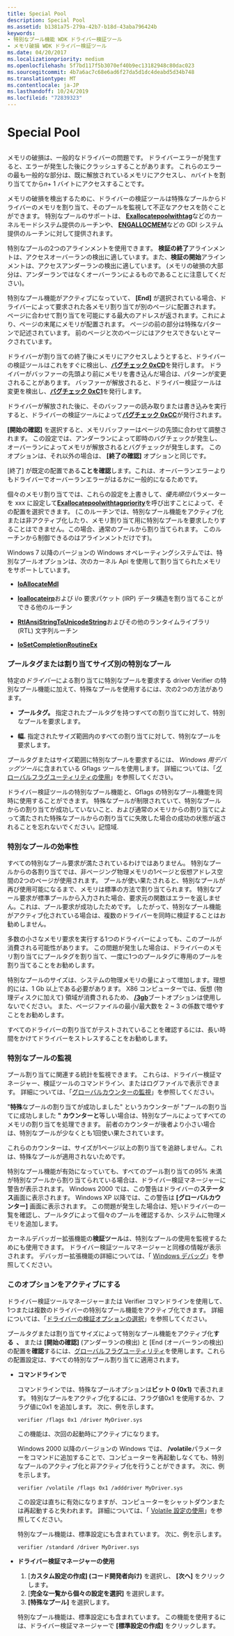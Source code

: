 ```yaml
---
title: Special Pool
description: Special Pool
ms.assetid: b1381a75-279a-42b7-b18d-43aba796424b
keywords:
- 特別なプール機能 WDK ドライバー検証ツール
- メモリ破損 WDK ドライバー検証ツール
ms.date: 04/20/2017
ms.localizationpriority: medium
ms.openlocfilehash: 5f7bd117f5b3070ef40b9ec13182948c80dac023
ms.sourcegitcommit: 4b7a6ac7c68e6ad6f27da5d1dc4deabd5d34b748
ms.translationtype: MT
ms.contentlocale: ja-JP
ms.lasthandoff: 10/24/2019
ms.locfileid: "72839323"
---
```

# <a name="special-pool"></a>Special Pool


## <span id="ddk_special_memory_pool_tools"></span><span id="DDK_SPECIAL_MEMORY_POOL_TOOLS"></span>


メモリの破損は、一般的なドライバーの問題です。 ドライバーエラーが発生すると、エラーが発生した後にクラッシュすることがあります。 これらのエラーの最も一般的な部分は、既に解放されているメモリにアクセスし、 *n*バイトを割り当ててから*n*+ 1 バイトにアクセスすることです。

メモリの破損を検出するために、ドライバーの検証ツールは特殊なプールからドライバーのメモリを割り当て、そのプールを監視して不正なアクセスを防ぐことができます。 特別なプールのサポートは、 [**Exallocatepoolwithtag**](https://docs.microsoft.com/windows-hardware/drivers/ddi/wdm/nf-wdm-exallocatepoolwithtag)などのカーネルモードシステム提供のルーチンや、 [**ENGALLOCMEM**](https://docs.microsoft.com/windows/desktop/api/winddi/nf-winddi-engallocmem)などの GDI システム提供のルーチンに対して提供されます。

特別なプールの2つのアラインメントを使用できます。 **検証の終了**アラインメントは、アクセスオーバーランの検出に適しています。また、**検証の開始**アラインメントは、アクセスアンダーランの検出に適しています。 (メモリの破損の大部分は、アンダーランではなくオーバーランによるものであることに注意してください)。

特別なプール機能がアクティブになっていて、 **[End]** が選択されている場合、ドライバーによって要求された各メモリ割り当てが別のページに配置されます。 ページに合わせて割り当てを可能にする最大のアドレスが返されます。これにより、ページの末尾にメモリが配置されます。 ページの前の部分は特殊なパターンで記述されています。 前のページと次のページにはアクセスできないとマークされています。

ドライバーが割り当ての終了後にメモリにアクセスしようとすると、ドライバーの検証ツールはこれをすぐに検出し、[**バグチェック 0xCD**](https://docs.microsoft.com/windows-hardware/drivers/debugger/bug-check-0xcd--page-fault-beyond-end-of-allocation)を発行します。 ドライバーがバッファーの先頭より前にメモリを書き込んだ場合は、パターンが変更されることがあります。 バッファーが解放されると、ドライバー検証ツールは変更を検出し、[**バグチェック 0xC1**](https://docs.microsoft.com/windows-hardware/drivers/debugger/bug-check-0xc1--special-pool-detected-memory-corruption)を発行します。

ドライバーが解放された後に、そのバッファーの読み取りまたは書き込みを実行すると、ドライバーの検証ツールによって[**バグチェック 0xCC**](https://docs.microsoft.com/windows-hardware/drivers/debugger/bug-check-0xcc--page-fault-in-freed-special-pool)が発行されます。

**[開始の確認]** を選択すると、メモリバッファーはページの先頭に合わせて調整されます。 この設定では、アンダーランによって即時のバグチェックが発生し、オーバーランによってメモリが解放されるとバグチェックが発生します。 このオプションは、それ以外の場合は、 **[終了の確認]** オプションと同じです。

[終了] が既定の配置である**ことを確認**します。これは、オーバーランエラーよりもドライバーでオーバーランエラーがはるかに一般的になるためです。

個々のメモリ割り当てでは、これらの設定を上書きして、*優先順位*パラメーターを xxx に設定して[**Exallocatepoolwithtagpriority**](https://docs.microsoft.com/windows-hardware/drivers/ddi/wdm/nf-wdm-exallocatepoolwithtagpriority)を呼び出すことによって、その配置を選択できます。 (このルーチンでは、特別なプール機能をアクティブ化または非アクティブ化したり、メモリ割り当て用に特別なプールを要求したりすることはできません。この場合、通常のプールから割り当てられます。 このルーチンから制御できるのはアラインメントだけです)。

Windows 7 以降のバージョンの Windows オペレーティングシステムでは、特別なプールオプションは、次のカーネル Api を使用して割り当てられたメモリをサポートしています。

-   [**IoAllocateMdl**](https://docs.microsoft.com/windows-hardware/drivers/ddi/wdm/nf-wdm-ioallocatemdl)

-   [**Ioallocateirp**](https://docs.microsoft.com/windows-hardware/drivers/ddi/wdm/nf-wdm-ioallocateirp)および i/o 要求パケット (IRP) データ構造を割り当てることができる他のルーチン

-   [**RtlAnsiStringToUnicodeString**](https://docs.microsoft.com/windows-hardware/drivers/ddi/wdm/nf-wdm-rtlansistringtounicodestring)およびその他のランタイムライブラリ (RTL) 文字列ルーチン

-   [**IoSetCompletionRoutineEx**](https://docs.microsoft.com/windows-hardware/drivers/ddi/wdm/nf-wdm-iosetcompletionroutineex)

### <a name="span-idspecial_pool_by_pool_tag_or_allocation_sizespanspan-idspecial_pool_by_pool_tag_or_allocation_sizespanspecial-pool-by-pool-tag-or-allocation-size"></a><span id="special_pool_by_pool_tag_or_allocation_size"></span><span id="SPECIAL_POOL_BY_POOL_TAG_OR_ALLOCATION_SIZE"></span>プールタグまたは割り当てサイズ別の特別なプール

特定の*ドライバー*による割り当てに特別なプールを要求する driver Verifier の特別なプール機能に加えて、特殊なプールを使用するには、次の2つの方法があります。

-   **プールタグ。** 指定されたプールタグを持つすべての割り当てに対して、特別なプールを要求します。

-   **幅.** 指定されたサイズ範囲内のすべての割り当てに対して、特別なプールを要求します。

プールタグまたはサイズ範囲に特別なプールを要求するには、 *Windows 用デバッグツール*に含まれている Gflags ツールを使用します。 詳細については、「[グローバルフラグユーティリティの使用](using-the-global-flags-utility.md)」を参照してください。

ドライバー検証ツールの特別なプール機能と、Gflags の特別なプール機能を同時に使用することができます。 特殊なプールが制限されていて、特別なプールからの割り当てが成功していないこと、および通常のメモリからの割り当てによって満たされた特殊なプールからの割り当てに失敗した場合の成功の状態が返されることを忘れないでください。記憶域.

### <a name="span-idspecial_pool_efficiencyspanspan-idspecial_pool_efficiencyspanspecial-pool-efficiency"></a><span id="special_pool_efficiency"></span><span id="SPECIAL_POOL_EFFICIENCY"></span>特別なプールの効率性

すべての特別なプール要求が満たされているわけではありません。 特別なプールからの各割り当てでは、非ページング物理メモリの1ページと仮想アドレス空間の2つのページが使用されます。 プールが使い果たされると、特別なプールが再び使用可能になるまで、メモリは標準の方法で割り当てられます。 特別なプール要求が標準プールから入力された場合、要求元の関数はエラーを返しません。これは、プール要求が成功したためです。 したがって、特別なプール機能がアクティブ化されている場合は、複数のドライバーを同時に検証することはお勧めしません。

多数の小さなメモリ要求を実行する1つのドライバーによっても、このプールが消費される可能性があります。 この問題が発生した場合は、ドライバーのメモリ割り当てにプールタグを割り当て、一度に1つのプールタグに専用のプールを割り当てることをお勧めします。

特別なプールのサイズは、システムの物理メモリの量によって増加します。理想的には、1 Gb 以上である必要があります。 X86 コンピューターでは、仮想 (物理ディスクに加えて) 領域が消費されるため、 [ **/3gb**](https://docs.microsoft.com/windows-hardware/drivers/devtest/boot-3gb)ブートオプションは使用しないでください。 また、ページファイルの最小/最大数を 2 ~ 3 の係数で増やすことをお勧めします。

すべてのドライバーの割り当てがテストされていることを確認するには、長い時間をかけてドライバーをストレスすることをお勧めします。

### <a name="span-idmonitoring_the_special_poolspanspan-idmonitoring_the_special_poolspanmonitoring-the-special-pool"></a><span id="monitoring_the_special_pool"></span><span id="MONITORING_THE_SPECIAL_POOL"></span>特別なプールの監視

プール割り当てに関連する統計を監視できます。 これらは、ドライバー検証マネージャー、検証ツールのコマンドライン、またはログファイルで表示できます。 詳細については、「[グローバルカウンターの監視](monitoring-global-counters.md)」を参照してください。

"**特殊**なプールの割り当てが成功しました" というカウンターが "プールの割り当てに成功しました **" カウンターと**等しい場合は、特別なプールによってすべてのメモリの割り当てを処理できます。 前者のカウンターが後者より小さい場合は、特別なプールが少なくとも1回使い果たされています。

これらのカウンターは、サイズが1ページ以上の割り当てを追跡しません。これは、特殊なプールが適用されないためです。

特別なプール機能が有効になっていても、すべてのプール割り当ての95% 未満が特別なプールから割り当てられている場合は、ドライバー検証マネージャーに警告が表示されます。 Windows 2000 では、この警告はドライバーの**ステータス**画面に表示されます。 Windows XP 以降では、この警告は **[グローバルカウンター]** 画面に表示されます。 この問題が発生した場合は、短いドライバーの一覧を確認し、プールタグによって個々のプールを確認するか、システムに物理メモリを追加します。

カーネルデバッガー拡張機能の**検証ツール**は、特別なプールの使用を監視するためにも使用できます。 ドライバー検証ツールマネージャーと同様の情報が表示されます。 デバッガー拡張機能の詳細については、「 [Windows デバッグ](https://docs.microsoft.com/windows-hardware/drivers/debugger/index)」を参照してください。

### <a name="span-idactivating_this_optionspanspan-idactivating_this_optionspanactivating-this-option"></a><span id="activating_this_option"></span><span id="ACTIVATING_THIS_OPTION"></span>このオプションをアクティブにする

ドライバー検証ツールマネージャーまたは Verifier コマンドラインを使用して、1つまたは複数のドライバーの特別なプール機能をアクティブ化できます。 詳細については、「[ドライバーの検証オプションの選択](selecting-driver-verifier-options.md)」を参照してください。

プールタグまたは割り当てサイズによって特別なプール機能をアクティブ化**する  、** または **[開始の確認]** (アンダーランの検出) と [End (オーバーランの検出) の配置を**確認**するには、[グローバルフラグユーティリティ](using-the-global-flags-utility.md)を使用します。これらの配置設定は、すべての特別なプール割り当てに適用されます。

 

-   **コマンドラインで**

    コマンドラインでは、特殊なプールオプションは**ビット 0 (0x1)** で表されます。 特別なプールをアクティブ化するには、フラグ値0x1 を使用するか、フラグ値に0x1 を追加します。 次に、例を示します。

    ```
    verifier /flags 0x1 /driver MyDriver.sys
    ```

    この機能は、次回の起動時にアクティブになります。

    Windows 2000 以降のバージョンの Windows では、 **/volatile**パラメーターをコマンドに追加することで、コンピューターを再起動しなくても、特別なプールのアクティブ化と非アクティブ化を行うことができます。 次に、例を示します。

    ```
    verifier /volatile /flags 0x1 /adddriver MyDriver.sys
    ```

    この設定は直ちに有効になりますが、コンピューターをシャットダウンまたは再起動すると失われます。 詳細については、「 [Volatile 設定の使用](using-volatile-settings.md)」を参照してください。

    特別なプール機能は、標準設定にも含まれています。 次に、例を示します。

    ```
    verifier /standard /driver MyDriver.sys
    ```

-   **ドライバー検証マネージャーの使用**

    1.  [**カスタム設定の作成] (コード開発者向け)** を選択し、 **[次へ]** をクリックします。
    2.  [**完全な一覧から個々の設定を選択]** を選択します。
    3.  **[特殊なプール]** を選択します。

    特別なプール機能は、標準設定にも含まれています。 この機能を使用するには、ドライバー検証マネージャーで **[標準設定の作成]** をクリックします。

 

 





